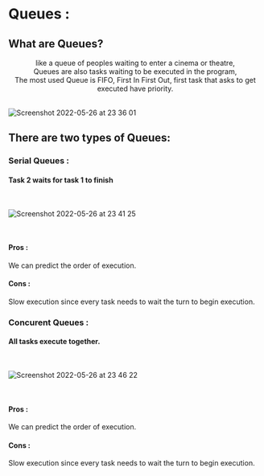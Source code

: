 # Queues : 

## What are Queues? 

<div align="center">
like a queue of peoples waiting to enter a cinema or theatre, <br>
Queues are also tasks waiting to be executed in the program, <br>
The most used Queue is FIFO, First In First Out, 
first task that asks to get executed have priority.
</div>
<br>

![Screenshot 2022-05-26 at 23 36 01](https://user-images.githubusercontent.com/89042174/170590724-0f40c654-6795-40a3-ab97-b7785e8a66df.png)
## There are two types of Queues: 

### Serial Queues :

#### Task 2 waits for task 1 to finish

<br>

![Screenshot 2022-05-26 at 23 41 25](https://user-images.githubusercontent.com/89042174/170591763-51819ba7-84ae-430c-887a-c36fd484deb0.png)

<br>

#### Pros :
We can predict the order of execution.
#### Cons : 
Slow execution since every task needs to wait the turn to begin execution.
### Concurent Queues :
#### All tasks execute together.
<br>

![Screenshot 2022-05-26 at 23 46 22](https://user-images.githubusercontent.com/89042174/170591753-9c07aad1-77ed-4688-8bc1-93e7437533f4.png)

<br>

#### Pros :
We can predict the order of execution.
#### Cons : 
Slow execution since every task needs to wait the turn to begin execution.
